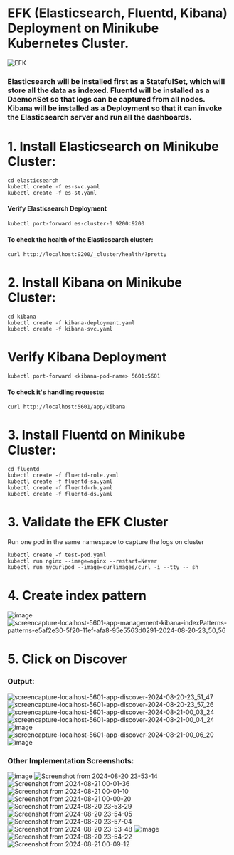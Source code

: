 # EFK (Elasticsearch, Fluentd, Kibana) Deployment on Minikube Kubernetes Cluster.

![EFK](https://github.com/user-attachments/assets/cd1fb063-5075-4423-8023-fb900647ee61)



### Elasticsearch will be installed first as a StatefulSet, which will store all the data as indexed. Fluentd will be installed as a DaemonSet so that logs can be captured from all nodes. Kibana will be installed as a Deployment so that it can invoke the Elasticsearch server and run all the dashboards.

# 1. Install Elasticsearch on Minikube Cluster:  


    cd elasticsearch
    kubectl create -f es-svc.yaml
    kubectl create -f es-st.yaml

#### Verify Elasticsearch Deployment

    kubectl port-forward es-cluster-0 9200:9200

#### To check the health of the Elasticsearch cluster:
     
    curl http://localhost:9200/_cluster/health/?pretty

# 2. Install Kibana on Minikube Cluster:  

    cd kibana
    kubectl create -f kibana-deployment.yaml
    kubectl create -f kibana-svc.yaml

# Verify Kibana Deployment

    kubectl port-forward <kibana-pod-name> 5601:5601
    
#### To check it's handling requests:

    curl http://localhost:5601/app/kibana

# 3. Install Fluentd on Minikube Cluster:  

    cd fluentd
    kubectl create -f fluentd-role.yaml
    kubectl create -f fluentd-sa.yaml
    kubectl create -f fluentd-rb.yaml
    kubectl create -f fluentd-ds.yaml

# 3. Validate the EFK Cluster  
Run one pod in the same namespace to capture the logs on cluster  
    
    kubectl create -f test-pod.yaml
    kubectl run nginx --image=nginx --restart=Never
    kubectl run mycurlpod --image=curlimages/curl -i --tty -- sh

# 4. Create index pattern
![image](https://github.com/user-attachments/assets/f7b09b54-314a-41aa-9091-4f61d7463fe9)
![screencapture-localhost-5601-app-management-kibana-indexPatterns-patterns-e5af2e30-5f20-11ef-afa8-95e5563d0291-2024-08-20-23_50_56](https://github.com/user-attachments/assets/018f59a5-6ed9-4105-9a4f-d41738015aa6)

# 5. Click on Discover
### Output:
![screencapture-localhost-5601-app-discover-2024-08-20-23_51_47](https://github.com/user-attachments/assets/f8931f52-e53c-4a70-855e-7c0700acd6e2)
![screencapture-localhost-5601-app-discover-2024-08-20-23_57_26](https://github.com/user-attachments/assets/269e2800-4dac-4c87-b9af-6973dba93388)
![screencapture-localhost-5601-app-discover-2024-08-21-00_03_24](https://github.com/user-attachments/assets/33379c58-0692-4026-b759-08e7301d613a)
![screencapture-localhost-5601-app-discover-2024-08-21-00_04_24](https://github.com/user-attachments/assets/14da24f3-84ff-44a2-9d24-e2a01400e309)
![image](https://github.com/user-attachments/assets/41f31b74-afa9-4259-9a76-5d0ad72b21f7)
![screencapture-localhost-5601-app-discover-2024-08-21-00_06_20](https://github.com/user-attachments/assets/b209d2c1-f6f4-4da8-be5e-27aebbcb8ce6)
![image](https://github.com/user-attachments/assets/3c514f41-2fc7-44fb-9905-5e16527775e1)



### Other Implementation Screenshots:
![image](https://github.com/user-attachments/assets/d982051a-db0d-4837-b09e-bae1ce542b0f)
![Screenshot from 2024-08-20 23-53-14](https://github.com/user-attachments/assets/69d81b7b-4289-46a8-a770-743a8033e494)
![Screenshot from 2024-08-21 00-01-36](https://github.com/user-attachments/assets/fee5e561-e6b4-4b92-aadd-d00102384b28)
![Screenshot from 2024-08-21 00-01-10](https://github.com/user-attachments/assets/cf9e0b08-fce1-4563-b480-f935b03e76b7)
![Screenshot from 2024-08-21 00-00-20](https://github.com/user-attachments/assets/dc002578-c63f-4739-86ee-01beec11a6b7)
![Screenshot from 2024-08-20 23-53-29](https://github.com/user-attachments/assets/bda209ef-50bc-4a3d-bfc1-0afb26954363)
![Screenshot from 2024-08-20 23-54-05](https://github.com/user-attachments/assets/f7852037-aba3-4482-bbc5-98409cae5eee)
![Screenshot from 2024-08-20 23-57-04](https://github.com/user-attachments/assets/5f902c77-e4dd-4304-b7c2-f1b8396e7535)
![Screenshot from 2024-08-20 23-53-48](https://github.com/user-attachments/assets/49be4528-3f9c-4853-90a0-afdcf4d52f10)
![image](https://github.com/user-attachments/assets/7c46295e-56bc-428e-adb9-1f361529dbe2)
![Screenshot from 2024-08-20 23-54-22](https://github.com/user-attachments/assets/bc601bd9-8e2b-4eca-9a05-88c4c1091dbf)
![Screenshot from 2024-08-21 00-09-12](https://github.com/user-attachments/assets/baca7c8d-bfc1-4c56-ba95-7029e2b670a0)














